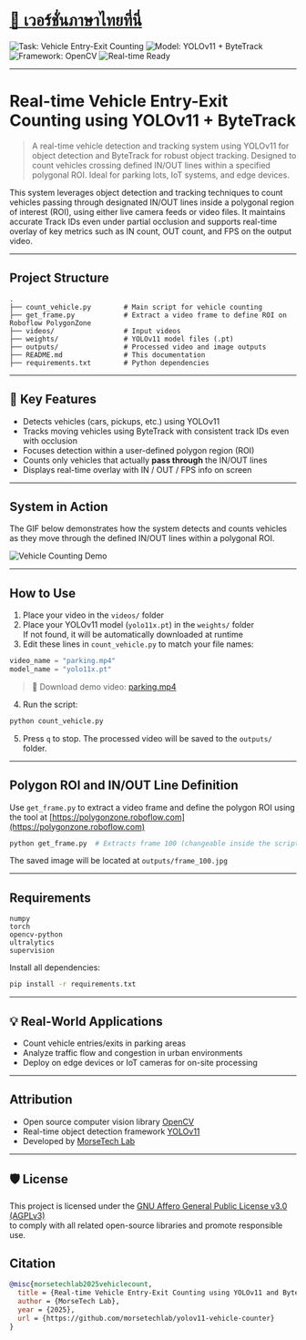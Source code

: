 # [📘 เวอร์ชั่นภาษาไทยที่นี่](README.md)

![Task: Vehicle Entry-Exit Counting](https://img.shields.io/badge/Task-Vehicle%20Counting-blue?style=for-the-badge)
![Model: YOLOv11 + ByteTrack](https://img.shields.io/badge/Model-YOLOv11%20%2B%20ByteTrack-purple?style=for-the-badge)
![Framework: OpenCV](https://img.shields.io/badge/Framework-OpenCV-red?style=for-the-badge)
![Real-time Ready](https://img.shields.io/badge/Real--time-Yes-green?style=for-the-badge)

---

# Real-time Vehicle Entry-Exit Counting using YOLOv11 + ByteTrack  
> A real-time vehicle detection and tracking system using YOLOv11 for object detection and ByteTrack for robust object tracking. Designed to count vehicles crossing defined IN/OUT lines within a specified polygonal ROI. Ideal for parking lots, IoT systems, and edge devices.

This system leverages object detection and tracking techniques to count vehicles passing through designated IN/OUT lines inside a polygonal region of interest (ROI), using either live camera feeds or video files. It maintains accurate Track IDs even under partial occlusion and supports real-time overlay of key metrics such as IN count, OUT count, and FPS on the output video.

---

## Project Structure

```
.
├── count_vehicle.py        # Main script for vehicle counting
├── get_frame.py            # Extract a video frame to define ROI on Roboflow PolygonZone
├── videos/                 # Input videos
├── weights/                # YOLOv11 model files (.pt)
├── outputs/                # Processed video and image outputs
├── README.md               # This documentation
├── requirements.txt        # Python dependencies
```

---

## 🎯 Key Features

- Detects vehicles (cars, pickups, etc.) using YOLOv11
- Tracks moving vehicles using ByteTrack with consistent track IDs even with occlusion
- Focuses detection within a user-defined polygon region (ROI)
- Counts only vehicles that actually **pass through** the IN/OUT lines
- Displays real-time overlay with IN / OUT / FPS info on screen

---

## System in Action

The GIF below demonstrates how the system detects and counts vehicles as they move through the defined IN/OUT lines within a polygonal ROI.

![Vehicle Counting Demo](output.gif)

---

## How to Use

1. Place your video in the `videos/` folder
2. Place your YOLOv11 model (`yolo11x.pt`) in the `weights/` folder  
   If not found, it will be automatically downloaded at runtime
3. Edit these lines in `count_vehicle.py` to match your file names:

```python
video_name = "parking.mp4"
model_name = "yolo11x.pt"
```

> 🔗 Download demo video: [parking.mp4](https://drive.google.com/file/d/1SHUg4CTJOr1VHGALDlz6n41lb7jXkLBc/view?usp=sharing)

4. Run the script:

```bash
python count_vehicle.py
```

5. Press `q` to stop. The processed video will be saved to the `outputs/` folder.

---

## Polygon ROI and IN/OUT Line Definition

Use `get_frame.py` to extract a video frame and define the polygon ROI using the tool at [https://polygonzone.roboflow.com](https://polygonzone.roboflow.com)

```bash
python get_frame.py  # Extracts frame 100 (changeable inside the script)
```

The saved image will be located at `outputs/frame_100.jpg`

---

## Requirements

```
numpy
torch
opencv-python
ultralytics
supervision
```

Install all dependencies:

```bash
pip install -r requirements.txt
```

---

## 💡 Real-World Applications

- Count vehicle entries/exits in parking areas
- Analyze traffic flow and congestion in urban environments
- Deploy on edge devices or IoT cameras for on-site processing

---

## Attribution

- Open source computer vision library [OpenCV](https://opencv.org)
- Real-time object detection framework [YOLOv11](https://github.com/ultralytics/ultralytics)
- Developed by [MorseTech Lab](https://www.morsetechlab.com/)

---

## 🛡️ License

This project is licensed under the [GNU Affero General Public License v3.0 (AGPLv3)](https://www.gnu.org/licenses/agpl-3.0.html)  
to comply with all related open-source libraries and promote responsible use.

## Citation
```bibtex
@misc{morsetechlab2025vehiclecount,
  title = {Real-time Vehicle Entry-Exit Counting using YOLOv11 and ByteTrack},
  author = {MorseTech Lab},
  year = {2025},
  url = {https://github.com/morsetechlab/yolov11-vehicle-counter}
}
```

<!--
tags: Vehicle Counting, YOLOv11, ByteTrack, Object Detection, Object Tracking, Entry Exit Line, Parking Lot Monitoring, Computer Vision, OpenCV, Ultralytics, Real-time Analytics, Python, Edge Device
-->

<!-- Open Graph Meta Tags -->
<meta property="og:title" content="Real-time Vehicle Entry-Exit Counting using YOLOv11 + ByteTrack" />
<meta property="og:description" content="A real-time system for vehicle detection and tracking using YOLOv11 and ByteTrack, with IN/OUT line counting inside a polygonal ROI. Ideal for parking lots and edge devices." />
<meta property="og:image" content="https://raw.githubusercontent.com/morsetechlab/yolov11-vehicle-counter/main/output.gif" />
<meta property="og:url" content="https://github.com/morsetechlab/yolov11-vehicle-counter" />
<meta property="og:type" content="website" />

<!-- Twitter Card Meta -->
<meta name="twitter:card" content="summary_large_image" />
<meta name="twitter:title" content="Real-time Vehicle Entry-Exit Counting using YOLOv11 + ByteTrack" />
<meta name="twitter:description" content="Detect and count vehicles crossing IN/OUT lines using YOLOv11 and ByteTrack in real-time. Optimized for edge deployment." />
<meta name="twitter:image" content="https://raw.githubusercontent.com/morsetechlab/yolov11-vehicle-counter/main/output.gif" />
